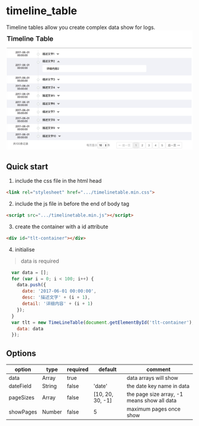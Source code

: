 # timeline_table
Timeline tables allow you create complex data show for logs.
<img src='https://github.com/doubaozia/timeline_table/blob/master/demo.png' width='730'>

## Quick start

1. include the css file in the html head
```html
<link rel="stylesheet" href=".../timelinetable.min.css">
```
2. include the js file in before the end of body tag
```html
<script src=".../timelinetable.min.js"></script>
```
3. create the container with a id attribute
```html
<div id="tlt-container"></div>
```
4. initialise
> data is required
```javascript
  var data = [];
  for (var i = 0; i < 100; i++) {
    data.push({
      date: '2017-06-01 00:00:00',
      desc: '描述文字' + (i + 1),
      detail: '详细内容' + (i + 1)
    });
  }
  var tlt = new TimeLineTable(document.getElementById('tlt-container'), {
    data: data
  });
```

## Options
|option|type|required|default|comment|
|---|---|---|---|---|
|data|Array|true||data arrays will show|
|dateField|String|false|'date'|the date key name in data|
|pageSizes| Array|false|[10, 20, 30, -1]|the page size array, -1 means show all data|
|showPages|Number|false |5|maximum pages once show|
